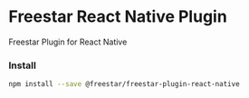 # Freestar React Native Plugin

Freestar Plugin for React Native
### Install

```sh
npm install --save @freestar/freestar-plugin-react-native
```

